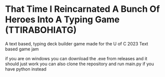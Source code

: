 # That Time I Reincarnated A Bunch Of Heroes Into A Typing Game (TTIRABOHIATG)
A text based, typing deck builder game made for the U of C 2023 Text based game jam

if you are on windows you can download the .exe from releases and it should just work
you can also clone the repository and run main.py if you have python instead
